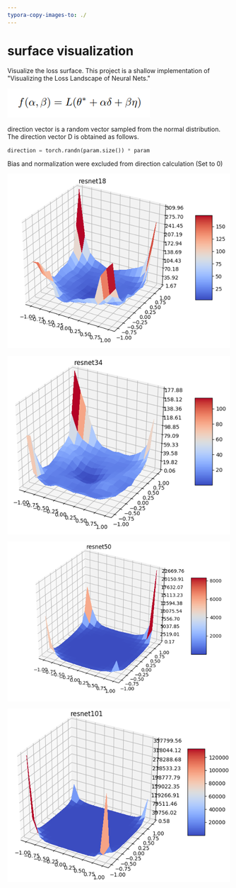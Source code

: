 ```yaml
---
typora-copy-images-to: ./
---
```


# surface visualization

Visualize the loss surface. This project is a shallow implementation of "Visualizing the Loss Landscape of Neural Nets."

![image-20210313182606596](image-20210313182606596.png)

direction vector is a random vector sampled from the normal distribution. The direction vector D is obtained as follows.

```python
direction = torch.randn(param.size()) * param
```

Bias and normalization were excluded from direction calculation (Set to 0)

![image-20210313182546417](image-20210313182546417.png)

![image-20210313182531243](image-20210313182531243.png)

![image-20210313182500231](image-20210313182500231.png)

![image-20210313182358058](image-20210313182358058.png)



